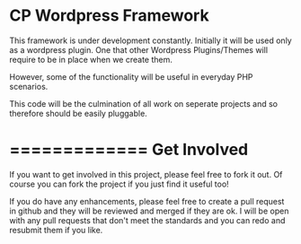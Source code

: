 CP Wordpress Framework
=============

This framework is under development constantly. Initially it will be used only
as a wordpress plugin. One that other Wordpress Plugins/Themes will require to 
be in place when we create them.

However, some of the functionality will be useful in everyday PHP scenarios. 

This code will be the culmination of all work on seperate projects and so therefore
should be easily pluggable. 

=============
Get Involved
=============
If you want to get involved in this project, please feel free to fork it out. Of
course you can fork the project if you just find it useful too!

If you do have any enhancements, please feel free to create a pull request in 
github and they will be reviewed and merged if they are ok. I will be open with 
any pull requests that don't meet the standards and you can redo and resubmit them
if you like. 

